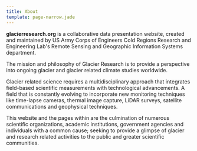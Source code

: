 ```yaml
---
title: About
template: page-narrow.jade
---
```


**glacierresearch.org** is a collaborative data presentation website, created and maintained by US Army Corps of Engineers Cold Regions Research and Engineering Lab's Remote Sensing and Geographic Information Systems department.

The mission and philosophy of Glacier Research is to provide a perspective into ongoing glacier and glacier related climate studies worldwide. 

Glacier related science requires a multidisciplinary approach that integrates field-based scientific measurements with technological advancements. A field that is constantly evolving to incorporate new monitoring techniques like time-lapse cameras, thermal image capture, LiDAR surveys, satellite communications and geophysical techniques. 

This website and the pages within are the culmination of numerous scientific organizations, academic institutions, government agencies and individuals with a common cause; seeking to provide a glimpse of glacier and research related activities to the public and greater scientific communities.
